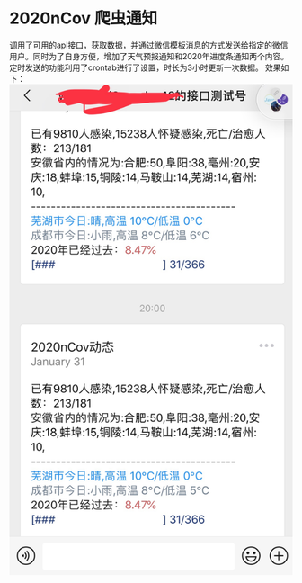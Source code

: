# 2020nCov 爬虫通知
调用了可用的api接口，获取数据，并通过微信模板消息的方式发送给指定的微信用户。同时为了自身方便，增加了天气预报通知和2020年进度条通知两个内容。
定时发送的功能利用了crontab进行了设置，时长为3小时更新一次数据。
效果如下：
![result](./result.jpg)